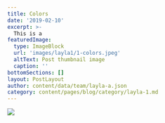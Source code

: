 ```yaml
---
title: Colors
date: '2019-02-10'
excerpt: >-
  This is a 
featuredImage:
  type: ImageBlock
  url: 'images/layla1/1-colors.jpeg'
  altText: Post thumbnail image
  caption: ''
bottomSections: []
layout: PostLayout
author: content/data/team/layla-a.json
category: content/pages/blog/category/layla-1.md
---
```

<img src="images/layla-1/1-colors.jpeg">